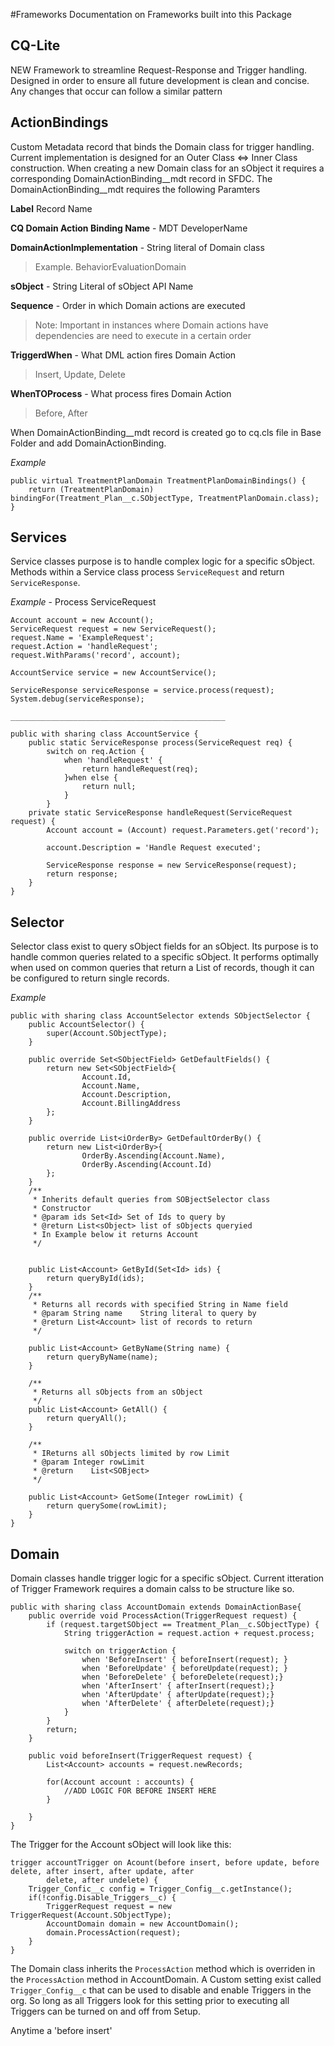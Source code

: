 #Frameworks
Documentation on Frameworks built into this Package
## CQ-Lite

NEW Framework to streamline Request-Response and Trigger handling. Designed in order to ensure all future 
development is clean and concise. Any changes that occur can follow a similar pattern


## ActionBindings
Custom Metadata record that binds the Domain class for trigger handling. Current implementation is designed for an 
Outer Class <=> Inner Class construction. When creating a new Domain class for an sObject it requires a corresponding 
DomainActionBinding__mdt record in SFDC. The DomainActionBinding__mdt requires the following Paramters

**Label**  Record Name

**CQ Domain Action Binding Name** - MDT DeveloperName

**DomainActionImplementation** - String literal of Domain class
> Example. BehaviorEvaluationDomain

**sObject** - String Literal of sObject API Name

**Sequence** - Order in which Domain actions are executed 
> Note: Important in instances where Domain actions have dependencies are need to execute in a certain order


**TriggerdWhen** - What DML action fires Domain Action
> Insert, Update, Delete

**WhenTOProcess** - What process fires Domain Action
> Before, After

When DomainActionBinding__mdt record is created go to cq.cls file in Base Folder and add DomainActionBinding.

*Example*
```apex
public virtual TreatmentPlanDomain TreatmentPlanDomainBindings() {
    return (TreatmentPlanDomain) bindingFor(Treatment_Plan__c.SObjectType, TreatmentPlanDomain.class);
}
```

## Services
Service classes purpose is to handle complex logic for a specific sObject. Methods within a Service class process 
`ServiceRequest` 
and return `ServiceResponse`.

*Example* - Process ServiceRequest
```apex
Account account = new Account();
ServiceRequest request = new ServiceRequest();
request.Name = 'ExampleRequest';
request.Action = 'handleRequest';
request.WithParams('record', account);

AccountService service = new AccountService();

ServiceResponse serviceResponse = service.process(request);
System.debug(serviceResponse);

________________________________________________

public with sharing class AccountService {
    public static ServiceResponse process(ServiceRequest req) {
        switch on req.Action {
            when 'handleRequest' {
                return handleRequest(req);
            }when else {
                return null;
            }
        }
    private static ServiceResponse handleRequest(ServiceRequest request) {
        Account account = (Account) request.Parameters.get('record');
        
        account.Description = 'Handle Request executed';
        
        ServiceResponse response = new ServiceResponse(request);
        return response;
    }
}
```

## Selector

Selector class exist to query sObject fields for an sObject. Its purpose is to handle common queries related to a 
specific sObject. It performs optimally when used on common queries that return a List of records, though it can be 
configured to return single records.

*Example*

```apex
public with sharing class AccountSelector extends SObjectSelector {
    public AccountSelector() {
        super(Account.SObjectType);
    }

    public override Set<SObjectField> GetDefaultFields() {
        return new Set<SObjectField>{
                Account.Id,
                Account.Name,
                Account.Description,
                Account.BillingAddress
        };
    }

    public override List<iOrderBy> GetDefaultOrderBy() {
        return new List<iOrderBy>{
                OrderBy.Ascending(Account.Name),
                OrderBy.Ascending(Account.Id)
        };
    }
    /**
     * Inherits default queries from SOBjectSelector class
     * Constructor
     * @param ids Set<Id> Set of Ids to query by
     * @return List<sObject> list of sObjects queryied
     * In Example below it returns Account
     */
    

    public List<Account> GetById(Set<Id> ids) {
        return queryById(ids); 
    }
    /**
     * Returns all records with specified String in Name field
     * @param String name    String literal to query by
     * @return List<Account> list of records to return
     */
    
    public List<Account> GetByName(String name) { 
        return queryByName(name); 
    }

    /**
     * Returns all sObjects from an sObject
     */
    public List<Account> GetAll() {
        return queryAll();
    }

    /**
     * IReturns all sObjects limited by row Limit
     * @param Integer rowLimit 
     * @return    List<SOBject>
     */ 
    
    public List<Account> GetSome(Integer rowLimit) {
        return querySome(rowLimit);
    }
}
```

## Domain

Domain classes handle trigger logic for a specific sObject. Current itteration of Trigger Framework requires a 
domain calss to be structure like so.

```apex
public with sharing class AccountDomain extends DomainActionBase{
    public override void ProcessAction(TriggerRequest request) {
        if (request.targetSObject == Treatment_Plan__c.SObjectType) {
            String triggerAction = request.action + request.process;

            switch on triggerAction {
                when 'BeforeInsert' { beforeInsert(request); }
                when 'BeforeUpdate' { beforeUpdate(request); }
                when 'BeforeDelete' { beforeDelete(request);}
                when 'AfterInsert' { afterInsert(request);}
                when 'AfterUpdate' { afterUpdate(request);}
                when 'AfterDelete' { afterDelete(request);}
            }
        }
        return;
    }
    
    public void beforeInsert(TriggerRequest request) {
        List<Account> accounts = request.newRecords;
        
        for(Account account : accounts) {
            //ADD LOGIC FOR BEFORE INSERT HERE
        }
        
    }
}
```
The Trigger for the Account sObject will look like this:

```apex
trigger accountTrigger on Acount(before insert, before update, before delete, after insert, after update, after 
        delete, after undelete) {
    Trigger_Confic__c config = Trigger_Config__c.getInstance();
    if(!config.Disable_Triggers__c) {
        TriggerRequest request = new TriggerRequest(Account.SObjectType);
        AccountDomain domain = new AccountDomain();
        domain.ProcessAction(request);
    }
}
```

The Domain class inherits the `ProcessAction` method which is overriden in the `ProcessAction` method in 
AccountDomain. A Custom setting exist called `Trigger_Config__c` that can be used to disable and enable Triggers in 
the org. So long as all Triggers look for this setting prior to executing all Triggers can be turned on and off from 
Setup.

Anytime a 'before insert'